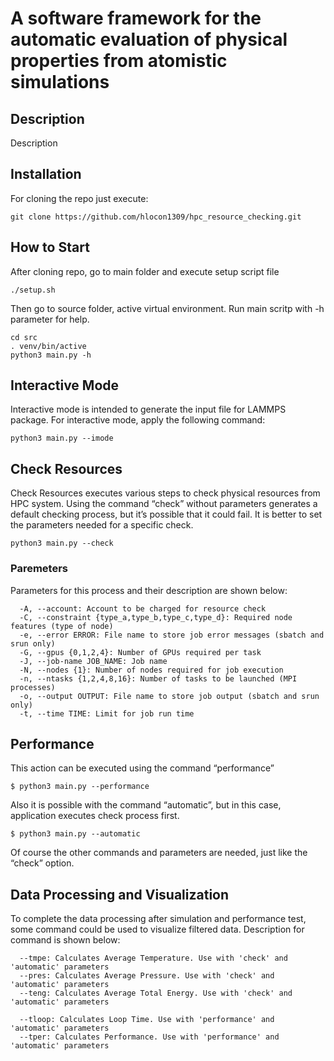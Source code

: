 # A software framework for the automatic evaluation of physical properties from atomistic simulations

## Description

Description

## Installation

For cloning the repo just execute:

```
git clone https://github.com/hlocon1309/hpc_resource_checking.git

```
## How to Start

After cloning repo, go to main folder and execute setup script file

```
./setup.sh

```
Then go to source folder, active virtual environment. Run main scritp with -h parameter for help.

```
cd src
. venv/bin/active
python3 main.py -h

```
## Interactive Mode

Interactive mode is intended to generate the input file for LAMMPS package. For interactive mode, apply the following command:

```
python3 main.py --imode

```
## Check Resources

Check Resources executes various steps to check physical resources from HPC system. Using the command “check” without parameters generates a default checking process, but it’s possible that it could fail. It is better to set the parameters needed for a specific check.
```
python3 main.py --check

```
### Paremeters

Parameters for this process and their description are shown below:
```
  -A, --account: Account to be charged for resource check
  -C, --constraint {type_a,type_b,type_c,type_d}: Required node features (type of node)
  -e, --error ERROR: File name to store job error messages (sbatch and srun only)
  -G, --gpus {0,1,2,4}: Number of GPUs required per task
  -J, --job-name JOB_NAME: Job name
  -N, --nodes {1}: Number of nodes required for job execution
  -n, --ntasks {1,2,4,8,16}: Number of tasks to be launched (MPI processes)
  -o, --output OUTPUT: File name to store job output (sbatch and srun only)
  -t, --time TIME: Limit for job run time

```
## Performance

This action can be executed using the command “performance”

```
$ python3 main.py --performance

```
Also it is possible with the command “automatic”, but in this case, application executes check process first.

```
$ python3 main.py --automatic

```
Of course the other commands and parameters are needed, just like the “check” option.

## Data Processing and Visualization

To complete the data processing after simulation and performance test, some command could be used to visualize filtered data. Description for command is shown below:

```
  --tmpe: Calculates Average Temperature. Use with 'check' and 'automatic' parameters
  --pres: Calculates Average Pressure. Use with 'check' and 'automatic' parameters
  --teng: Calculates Average Total Energy. Use with 'check' and 'automatic' parameters

  --tloop: Calculates Loop Time. Use with 'performance' and 'automatic' parameters
  --tper: Calculates Performance. Use with 'performance' and 'automatic' parameters

```
